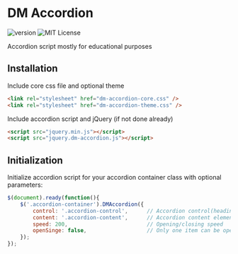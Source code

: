 # DM Accordion

![version](https://img.shields.io/badge/version-1.0.3-brightgreen.svg?style=flat-square "Version")
![MIT License](https://img.shields.io/badge/license-MIT-blue.svg?style=flat-square)

Accordion script mostly for educational purposes


## Installation

Include core css file and optional theme
```html
<link rel="stylesheet" href="dm-accordion-core.css" />
<link rel="stylesheet" href="dm-accordion-theme.css" />
```

Include accordion script and jQuery (if not done already)
```html
<script src="jquery.min.js"></script>
<script src="jquery.dm-accordion.js"></script>
```


## Initialization

Initialize accordion script for your accordion container class with optional parameters:

```javascript
$(document).ready(function(){
	$('.accordion-container').DMAccordion({
		control: '.accordion-control',		// Accordion control(heading) elements
		content: '.accordion-content',		// Accordion content elements
		speed: 200,							// Opening/closing speed
		openSinge: false,					// Only one item can be opened at the time
	});
});
```